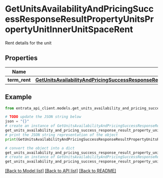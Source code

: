 # GetUnitsAvailabilityAndPricingSuccessResponseResultPropertyUnitsPropertyUnitInnerUnitSpaceRent

Rent details for the unit

## Properties

Name | Type | Description | Notes
------------ | ------------- | ------------- | -------------
**term_rent** | [**GetUnitsAvailabilityAndPricingSuccessResponseResultPropertyUnitsPropertyUnitInnerUnitSpaceRentTermRent**](GetUnitsAvailabilityAndPricingSuccessResponseResultPropertyUnitsPropertyUnitInnerUnitSpaceRentTermRent.md) |  | 

## Example

```python
from entrata_api_client.models.get_units_availability_and_pricing_success_response_result_property_units_property_unit_inner_unit_space_rent import GetUnitsAvailabilityAndPricingSuccessResponseResultPropertyUnitsPropertyUnitInnerUnitSpaceRent

# TODO update the JSON string below
json = "{}"
# create an instance of GetUnitsAvailabilityAndPricingSuccessResponseResultPropertyUnitsPropertyUnitInnerUnitSpaceRent from a JSON string
get_units_availability_and_pricing_success_response_result_property_units_property_unit_inner_unit_space_rent_instance = GetUnitsAvailabilityAndPricingSuccessResponseResultPropertyUnitsPropertyUnitInnerUnitSpaceRent.from_json(json)
# print the JSON string representation of the object
print(GetUnitsAvailabilityAndPricingSuccessResponseResultPropertyUnitsPropertyUnitInnerUnitSpaceRent.to_json())

# convert the object into a dict
get_units_availability_and_pricing_success_response_result_property_units_property_unit_inner_unit_space_rent_dict = get_units_availability_and_pricing_success_response_result_property_units_property_unit_inner_unit_space_rent_instance.to_dict()
# create an instance of GetUnitsAvailabilityAndPricingSuccessResponseResultPropertyUnitsPropertyUnitInnerUnitSpaceRent from a dict
get_units_availability_and_pricing_success_response_result_property_units_property_unit_inner_unit_space_rent_from_dict = GetUnitsAvailabilityAndPricingSuccessResponseResultPropertyUnitsPropertyUnitInnerUnitSpaceRent.from_dict(get_units_availability_and_pricing_success_response_result_property_units_property_unit_inner_unit_space_rent_dict)
```
[[Back to Model list]](../README.md#documentation-for-models) [[Back to API list]](../README.md#documentation-for-api-endpoints) [[Back to README]](../README.md)


